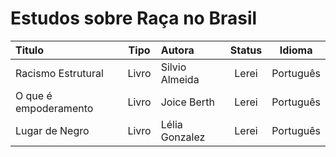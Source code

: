 # Estudos sobre Raça no Brasil

|Titulo|Tipo|Autora|Status| Idioma |
| :------------- | :----------: | :-------------| :----------: | :----------: |
|Racismo Estrutural|Livro|Silvio Almeida|Lerei|Português|
|O que é empoderamento|Livro|Joice Berth|Lerei|Português|
|Lugar de Negro|Livro|Lélia Gonzalez|Lerei|Português|
